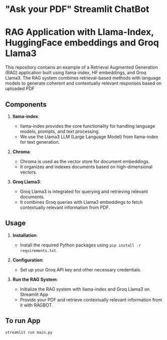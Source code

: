 # "Ask your PDF" Streamlit ChatBot
# RAG Application with Llama-Index, HuggingFace embeddings and Groq Llama3

This repository contains an example of a Retrieval Augmented Generation (RAG) application built using llama-index, HF embeddings, and Groq Llama3. The RAG system combines retrieval-based methods with language models to generate coherent and contextually relevant responses based on uploaded PDF

## Components

1. **llama-index**:
   - llama-index provides the core functionality for handling language models, prompts, and text processing.
   - We use the Llama3 LLM (Large Language Model) from llama-index for text generation.

2. **Chroma**:
   - Chroma is used as the vector store for document embeddings.
   - It organizes and indexes documents based on high-dimensional vectors.

3. **Groq Llama3**:
   - Groq Llama3 is integrated for querying and retrieving relevant documents.
   - It combines Groq queries with Llama3 embeddings to fetch contextually relevant information from PDF.


## Usage

1. **Installation**:
   - Install the required Python packages using `pip install -r requirements.txt`.

2. **Configuration**:
   - Set up your Groq API key and other necessary credentials.

3. **Run the RAG System**:
   - Initialize the RAG system with llama-index and Groq Llama3 on Streamlit App
   - Provide your PDF and retrieve contextually relevant information from it with RAGBOT.

## To run App
```python
streamlit run main.py

